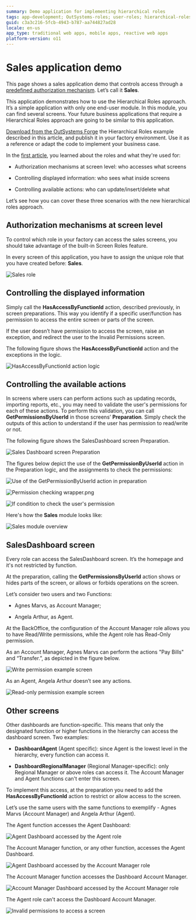 ```yaml
---
summary: Demo application for implementing hierarchical roles
tags: app-development; OutSystems-roles; user-roles; hierarchical-roles; 
guid: c3a3c216-5fcb-4943-b787-aa744827ad28
locale: en-us
app_type: traditional web apps, mobile apps, reactive web apps
platform-version: o11
---
```


# Sales application demo

This page shows a sales application demo that controls access through a [predefined authorization mechanism](hands-on.md). Let’s call it **Sales**.

This application demonstrates how to use the Hierarchical Roles approach. It’s a simple application with only one end-user module. In this module, you can find several screens. Your future business applications that require a Hierarchical Roles approach are going to be similar to this application.

<div class="info" markdown="1">

[Download from the OutSystems Forge](https://www.outsystems.com/forge/Component_Overview.aspx?ProjectId=8742) the Hierarchical Roles example described in this article, and publish it in your factory environment. Use it as a reference or adapt the code to implement your business case.

</div>

In the [first article](faq.md), you learned about the roles and what they're used for:

* Authorization mechanisms at screen level: who accesses what screens

* Controlling displayed information: who sees what inside screens

* Controlling available actions: who can update/insert/delete what

Let’s see how you can cover these three scenarios with the new hierarchical roles approach.


## Authorization mechanisms at screen level

To control which role in your factory can access the sales screens, you should take advantage of the built-in Screen Roles feature.

In every screen of this application, you have to assign the unique role that you have created before: **Sales**.

![Sales role](images/sales-role-ss.png)

## Controlling the displayed information

Simply call the **HasAccessByFunctionId** action, described previously, in screen preparations. This way you identify if a specific user/function has permission to access the entire screen or parts of the screen.

If the user doesn’t have permission to access the screen, raise an exception, and redirect the user to the Invalid Permissions screen.

The following figure shows the **HasAccessByFunctionId** action and the exceptions in the logic.

![HasAccessByFunctionId action logic](images/hasaccessbyfunctionId-logic-ss.png)

## Controlling the available actions

In screens where users can perform actions such as updating records, importing reports, etc., you may need to validate the user's permissions for each of these actions. To perform this validation, you can call **GetPermissionsByUserId** in those screens’ **Preparation**. Simply check the outputs of this action to understand if the user has permission to read/write or not.

The following figure shows the SalesDashboard screen Preparation.

![Sales Dashboard screen Preparation](images/sales-dashboard-screen-preparation-ss.png)

The figures below depict the use of the **GetPermissionByUserId** action in the Preparation logic, and the assignments to check the permissions:

![Use of the GetPermissionByUserId action in preparation](images/getpermissionbyuserid-action-preparation-ss.png)

![Permission checking wrapper.png](images/permission-checking-wrapper.png)

![If condition to check the user's permission](images/if-condition-check-user's-permission-ss.png)

Here's how the **Sales** module looks like:

![Sales module overview](images/sales-module-overview-ss.png)

## SalesDashboard screen

Every role can access the SalesDashboard screen. It’s the homepage and it's not restricted by function.

At the preparation, calling the **GetPermissionsByUserId** action shows or hides parts of the screen, or allows or forbids operations on the screen.

Let’s consider two users and two Functions:

* Agnes Marvs, as Account Manager;

* Angela Arthur, as Agent.

At the BackOffice, the configuration of the Account Manager role allows you to have Read/Write permissions, while the Agent role has Read-Only permission.

As an Account Manager, Agnes Marvs can perform the actions "Pay Bills" and “Transfer.”, as depicted in the figure below.

![Write permission example screen](images/write-permission-example-screen.png)

As an Agent, Angela Arthur doesn’t see any actions. 

![Read-only permission example screen](images/read-only-permission-example-screen.png)


## Other screens

Other dashboards are function-specific. This means that only the designated function or higher functions in the hierarchy can access the dashboard screen. Two examples:

* **DashboardAgent** (Agent specific): since Agent is the lowest level in the hierarchy, every function can access it.

* **DashboardRegionalManager** (Regional Manager-specific): only Regional Manager or above roles can access it. The Account Manager and Agent functions can't enter this screen.

To implement this access, at the preparation you need to add the **HasAccessByFunctionId** action to restrict or allow access to the screen.

Let’s use the same users with the same functions to exemplify - Agnes Marvs (Account Manager) and Angela Arthur (Agent).

The Agent function accesses the Agent Dashboard:

![Agent Dashboard accessed by the Agent role](images/agent-dashboard-access-by-agent.png)

The Account Manager function, or any other function, accesses the Agent Dashboard.

![Agent Dashboard accessed by the Account Manager role](images/agent-dashboard-access-by-account-manager.png)

The Account Manager function accesses the Dashboard Account Manager.

![Account Manager Dashboard accessed by the Account Manager role](images/account-manager-dashboard-access-by-account-manager.png)

The Agent role can't access the Dashboard Account Manager. 

![Invalid permissions to access a screen](images/invalid-permissions-access-screen.png)
